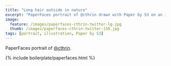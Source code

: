 ```yaml
---
title: "Long hair outside in nature"
excerpt: "PaperFaces portrait of @cthrin drawn with Paper by 53 on an iPad."
image: 
  feature: /images/paperfaces-cthrin-twitter-lg.jpg
  thumb: /images/paperfaces-cthrin-twitter-150.jpg
tags: [portrait, illustration, Paper by 53]
---
```


PaperFaces portrait of [@cthrin](http://twitter.com/cthrin).

{% include boilerplate/paperfaces.html %}